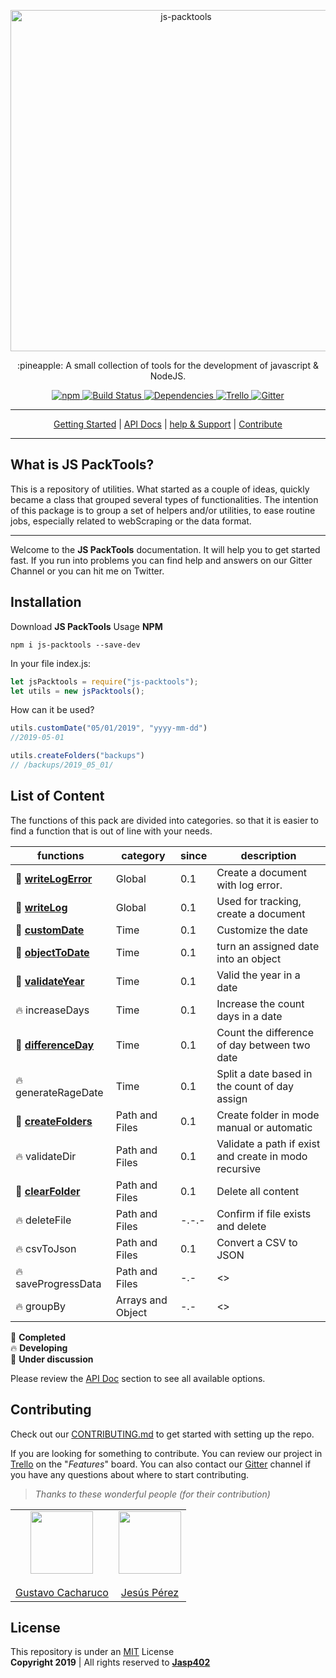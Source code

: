 <p align="center">
    <a href="#">
        <img alt="js-packtools" src="https://repository-images.githubusercontent.com/185065568/99338980-6f4c-11e9-95ca-045dfeca2f45" width="546">
    </a>
</p>
<p align="center">
    :pineapple: A small collection of tools for the development of javascript & NodeJS.
</p>

<p align="center">
    <a href="https://www.npmjs.com/package/js-packtools">
        <img alt="npm" src="https://img.shields.io/npm/v/js-packtools.svg">
    </a>
    <a href="https://travis-ci.org/jasp402/js-packtools">
        <img alt="Build Status" src="https://travis-ci.org/jasp402/js-packtools.svg?branch=master">
    </a>
    <a href="https://david-dm.org/jasp402/js-packtools">
        <img alt="Dependencies" src="https://david-dm.org/jasp402/js-packtools/status.svg">
    </a>
    <a href="https://trello.com/b/FMUpri2i/js-packtools">
            <img alt="Trello" src="https://img.shields.io/badge/project-on%20Trello-blue.svg">
    </a>
    <a href="https://gitter.im/js-packtools/community?utm_source=badge&utm_medium=badge&utm_campaign=pr-badge">
        <img alt="Gitter" src="https://badges.gitter.im/js-packtools/community.svg">
    </a>
</p>

***

<p align="center">
    <a href="https://jasp402.github.io/js-packtools/#/en/">Getting Started</a> |
    <a href="https://jasp402.github.io/js-packtools/#/en/api">API Docs</a> |
    <a href="https://jasp402.github.io/js-packtools/#/en/help">help & Support</a> |
    <a href="https://jasp402.github.io/js-packtools/#/en/donate">Contribute</a>
</p>

***

## What is JS PackTools?
This is a repository of utilities. What started as a couple of ideas, quickly became a class that grouped several types of functionalities. The intention of this package is to group a set of helpers and/or utilities, to ease routine jobs, especially related to webScraping or the data format.

---

Welcome to the **JS PackTools** documentation. It will help you to get started fast. If you run into problems you can find help and answers on our Gitter Channel or you can hit me on Twitter.


## Installation
Download **JS PackTools** Usage **NPM** <br/>

```npm
npm i js-packtools --save-dev
```

In your file index.js:
```javascript
let jsPacktools = require("js-packtools");
let utils = new jsPacktools();
```

How can it be used?

```javascript
utils.customDate("05/01/2019", "yyyy-mm-dd")
//2019-05-01

utils.createFolders("backups")
// /backups/2019_05_01/
```

## List of Content
The functions of this pack are divided into categories. so that it is easier to find a function that is out of line with your needs.

| functions         | category            | since | description                                           |
|-------------------|---------------------|-------|-------------------------------------------------------|
| :seedling:  [**writeLogError**](https://jasp402.github.io/js-packtools/#/en/api/v1/writeLogError)           | Global              | 0.1 | Create a document with log error.                     |
| :seedling: [**writeLog**](https://jasp402.github.io/js-packtools/#/en/api/v1/writeLog)      | Global              | 0.1 | Used for tracking, create a document                  |
| :seedling: [**customDate**](https://jasp402.github.io/js-packtools/#/en/api/v1/customDate)        | Time                | 0.1 | Customize the date                                    |
| :seedling: [**objectToDate**](https://jasp402.github.io/js-packtools/#/en/api/v1/objectToDate)      | Time                | 0.1 | turn an assigned date into an object                  |
| :seedling: [**validateYear**](https://jasp402.github.io/js-packtools/#/en/api/v1/validateYear)      | Time                | 0.1 | Valid the year in a date                              |
| :fire: increaseDays      | Time                | 0.1 | Increase the count days in a date                     |
| :seedling: [**differenceDay**](https://jasp402.github.io/js-packtools/#/en/api/v1/differenceDay)     | Time                | 0.1 | Count the difference of day between two date          |
| :fire: generateRageDate  | Time                | 0.1 | Split a date based in the count of day assign         |
| :seedling: [**createFolders**](https://jasp402.github.io/js-packtools/#/en/api/v1/createFolders)     | Path and Files      | 0.1 | Create folder in mode manual or automatic             |
| :fire: validateDir       | Path and Files      | 0.1 | Validate a path if exist and create in modo recursive |
| :seedling: [**clearFolder**](https://jasp402.github.io/js-packtools/#/en/api/v1/clearFolder)       | Path and Files      | 0.1 | Delete all content                                    |
| :fire: deleteFile | Path and Files      | -.-.- | Confirm if file exists and delete                                           |
| :fire: csvToJson         | Path and Files      | 0.1 | Convert a CSV to JSON                                 |
| :fire: saveProgressData  | Path and Files      | -.-      | <<PENDING>>                                           |
| :fire: groupBy           | Arrays and Object   | -.-      | <<PENDING>>                                           |


:seedling: **Completed** <br>
:fire: **Developing** <br>
:speech_balloon: **Under discussion** <br>

Please review the [API Doc](https://jasp402.github.io/js-packtools/#/en/api) section to see all available options.

## Contributing
Check out our [CONTRIBUTING.md](https://jasp402.github.io/js-packtools/#/en/) to get started with setting up the repo.

If you are looking for something to contribute. You can review our project in [Trello](https://trello.com/b/FMUpri2i/js-packtools) on the "*Features*" board. You can also contact our [Gitter](https://gitter.im/js-packtools/community) channel if you have any questions about where to start contributing.

> *Thanks to these wonderful people (for their contribution)*

|      |       |
|------------|-------------|
|  <center><img src="https://avatars2.githubusercontent.com/u/22778784?s=460&v=4" width="100"></center><br><center>[Gustavo Cacharuco](https://github.com/Gztabo21)</center> |  <center><img src="https://avatars1.githubusercontent.com/u/8978470?s=460&v=4" width="100"></center><br><center>[Jesús Pérez](https://github.com/jasp402)</center> |


## License
This repository is under an [MIT](https://raw.githubusercontent.com/jasp402/js-packtools/master/LICENSE) License <br>
**Copyright 2019** | All rights reserved to [**Jasp402**](http://jasp402.com/)

